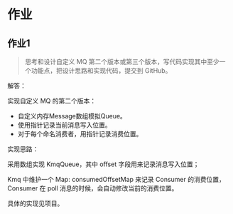 # 作业

## 作业1

> 思考和设计自定义 MQ 第二个版本或第三个版本，写代码实现其中至少一个功能点，把设计思路和实现代码，提交到 GitHub。

解答：

实现自定义 MQ 的第二个版本：

* 自定义内存Message数组模拟Queue。 
* 使用指针记录当前消息写入位置。 
* 对于每个命名消费者，用指针记录消费位置。

实现思路：

采用数组实现 KmqQueue，其中 offset 字段用来记录消息写入位置；

Kmq 中维护一个 Map: consumedOffsetMap 来记录 Consumer 的消费位置，Consumer 在 poll 消息的时候，会自动修改当前的消费位置。

具体的实现见项目。

